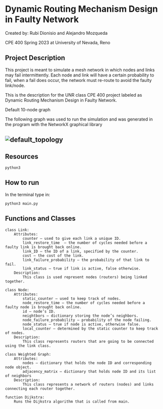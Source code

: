 # Dynamic Routing Mechanism Design in Faulty Network

Created by: Rubi Dionisio and Alejandro Mozqueda

CPE 400 Spring 2023 at University of Nevada, Reno

## Project Description

This project is meant to simulate a mesh network in which nodes and links may fail intermittently. Each node and link will have a certain probability to fail, when a fail does occur, the network must re-route to avoid the faulty link/node.

This is the description for the UNR class CPE 400 project labeled as Dynamic Routing Mechanism Design in Faulty Network.

Default 10-node graph

The following graph was used to run the simulation and was generated in the program with the NetworkX graphical library
## ![default_topology](https://github.com/mozqueda-alejandro/ospf_network_simulation/assets/89401406/a29aaa48-7db7-4a1d-ad8d-09fc2f5cb4d9)

## Resources

``` 
python3
```

## How to run

In the terminal type in:

```
python3 main.py
```

## Functions and Classes

```
class Link:
    Attributes:
        counter – used to give each link a unique ID.
        link_restore_time  – the number of cycles needed before a faulty link is brought back online. 
        link_ID – the ID of a link, specified by the counter.
        cost – the cost of the link.
        link_failure_probability – the probability of that link to fail.
        link_status – true if link is active, false otherwise.
    Description:
        This class is used represent nodes (routers) being linked together.
```

```
class Node:
    Attributes:
        static_counter – used to keep track of nodes.
        node_restore_time – the number of cycles needed before a faulty node is brought back online.
        id – node’s ID.
        neightbors – dictionary storing the node’s neighbors.
        node_failure_probability – probability of the node failing.
        node_status – true if node is active, otherwise false.
        local_counter – determined by the static counter to keep track of nodes.
    Description:
        This class represents routers that are going to be connected using the link class.
```

```
class Weighted Graph:
    Attributes:
        nodes – dictionary that holds the node ID and corresponding node object.
        adjacency_matrix – dictionary that holds node ID and its list of neighbors
    Description:
        This class represents a network of routers (nodes) and links connecting each router together.
```
```
function Dijkstra:
    Runs the Dijkstra algorithm that is called from main.
```
